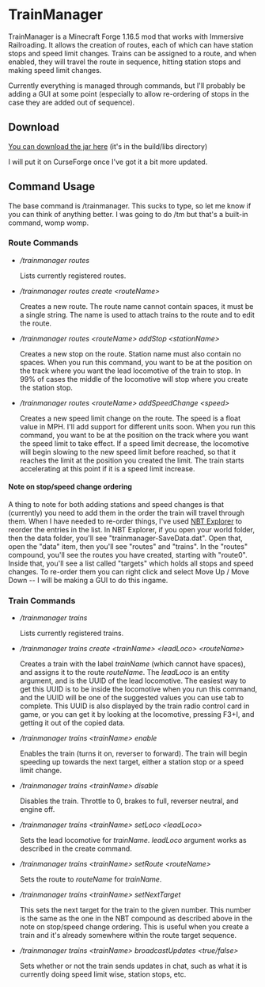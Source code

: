 # TrainManager

TrainManager is a Minecraft Forge 1.16.5 mod that works with Immersive Railroading. It allows the creation of routes, each of which can have station stops and speed limit changes. Trains can be assigned to a route, and when enabled, they will travel the route in sequence, hitting station stops and making speed limit changes.

Currently everything is managed through commands, but I'll probably be adding a GUI at some point (especially to allow re-ordering of stops in the case they are added out of sequence).

## Download

[You can download the jar here](https://github.com/lucaslower/TrainManager/blob/main/build/libs/trainmanager-1.0.0.jar) (it's in the build/libs directory)

I will put it on CurseForge once I've got it a bit more updated.

## Command Usage

The base command is /trainmanager. This sucks to type, so let me know if you can think of anything better. I was going to do /tm but that's a built-in command, womp womp.

### Route Commands

- */trainmanager routes*
  
  Lists currently registered routes.
- */trainmanager routes create \<routeName\>*
  
  Creates a new route. The route name cannot contain spaces, it must be a single string. The name is used to attach trains to the route and to edit the route.
- */trainmanager routes \<routeName\> addStop \<stationName\>*
  
  Creates a new stop on the route. Station name must also contain no spaces. When you run this command, you want to be at the position on the track where you want the lead locomotive of the train to stop. In 99% of cases the middle of the locomotive will stop where you create the station stop.
- */trainmanager routes \<routeName\> addSpeedChange \<speed\>*

  Creates a new speed limit change on the route. The speed is a float value in MPH. I'll add support for different units soon. When you run this command, you want to be at the position on the track where you want the speed limit to take effect. If a speed limit decrease, the locomotive will begin slowing to the new speed limit before reached, so that it reaches the limit at the position you created the limit. The train starts accelerating at this point if it is a speed limit increase.

#### Note on stop/speed change ordering

  A thing to note for both adding stations and speed changes is that (currently) you need to add them in the order the train will travel through them. When I have needed to re-order things, I've used [NBT Explorer](https://www.minecraftforum.net/forums/mapping-and-modding-java-edition/minecraft-tools/1262665-nbtexplorer-nbt-editor-for-windows-and-mac) to reorder the entries in the list. In NBT Explorer, if you open your world folder, then the data folder, you'll see "trainmanager-SaveData.dat". Open that, open the "data" item, then you'll see "routes" and "trains". In the "routes" compound, you'll see the routes you have created, starting with "route0". Inside that, you'll see a list called "targets" which holds all stops and speed changes. To re-order them you can right click and select Move Up / Move Down -- I will be making a GUI to do this ingame. 

### Train Commands

- */trainmanager trains*

  Lists currently registered trains.
- */trainmanager trains create \<trainName\> \<leadLoco\> \<routeName\>*

  Creates a train with the label *trainName* (which cannot have spaces), and assigns it to the route *routeName*. The *leadLoco* is an entity argument, and is the UUID of the lead locomotive. The easiest way to get this UUID is to be inside the locomotive when you run this command, and the UUID will be one of the suggested values you can use tab to complete. This UUID is also displayed by the train radio control card in game, or you can get it by looking at the locomotive, pressing F3+I, and getting it out of the copied data.
- */trainmanager trains \<trainName\> enable*

  Enables the train (turns it on, reverser to forward). The train will begin speeding up towards the next target, either a station stop or a speed limit change.
- */trainmanager trains \<trainName\> disable*

  Disables the train. Throttle to 0, brakes to full, reverser neutral, and engine off.
- */trainmanager trains \<trainName\> setLoco \<leadLoco\>*

  Sets the lead locomotive for *trainName*. *leadLoco* argument works as described in the create command.
- */trainmanager trains \<trainName\> setRoute \<routeName\>*

  Sets the route to *routeName* for *trainName*.
- */trainmanager trains \<trainName\> setNextTarget <nextTargetNum>*

  This sets the next target for the train to the given number. This number is the same as the one in the NBT compound as described above in the note on stop/speed change ordering. This is useful when you create a train and it's already somewhere within the route target sequence.
- */trainmanager trains \<trainName\> broadcastUpdates \<true/false\>*

  Sets whether or not the train sends updates in chat, such as what it is currently doing speed limit wise, station stops, etc.
